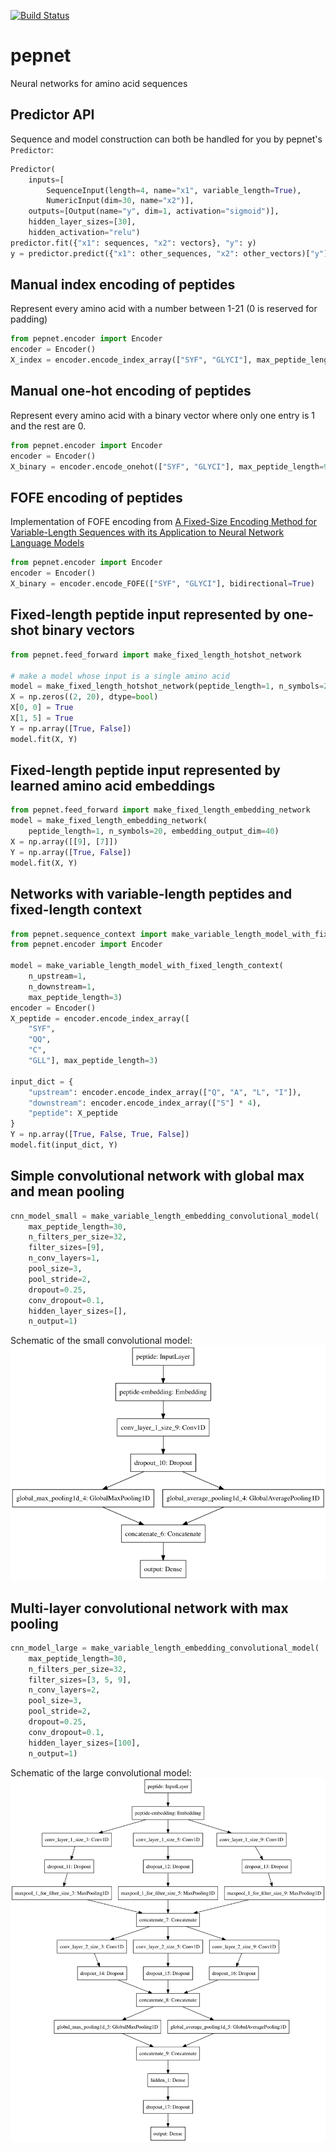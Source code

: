 [![Build Status](https://travis-ci.org/hammerlab/pepnet.svg?branch=master)](https://travis-ci.org/hammerlab/pepnet)

# pepnet
Neural networks for amino acid sequences

## Predictor API

Sequence and model construction can both be handled for you by pepnet's
`Predictor`:

```python
Predictor(
    inputs=[
        SequenceInput(length=4, name="x1", variable_length=True),
        NumericInput(dim=30, name="x2")],
    outputs=[Output(name="y", dim=1, activation="sigmoid")],
    hidden_layer_sizes=[30],
    hidden_activation="relu")
predictor.fit({"x1": sequences, "x2": vectors}, "y": y)
y = predictor.predict({"x1": other_sequences, "x2": other_vectors)["y"]
```

## Manual index encoding of peptides

Represent every amino acid with a number between 1-21 (0 is reserved for padding)

```python
from pepnet.encoder import Encoder
encoder = Encoder()
X_index = encoder.encode_index_array(["SYF", "GLYCI"], max_peptide_length=9)
```

## Manual one-hot encoding of peptides

Represent every amino acid with a binary vector where only one entry is 1 and
the rest are 0.

```python
from pepnet.encoder import Encoder
encoder = Encoder()
X_binary = encoder.encode_onehot(["SYF", "GLYCI"], max_peptide_length=9)
```

## FOFE encoding of peptides

Implementation of FOFE encoding from [A Fixed-Size Encoding Method for Variable-Length Sequences with its Application to Neural Network Language Models](https://arxiv.org/abs/1505.01504)

```python
from pepnet.encoder import Encoder
encoder = Encoder()
X_binary = encoder.encode_FOFE(["SYF", "GLYCI"], bidirectional=True)
```

## Fixed-length peptide input represented by one-shot binary vectors

```python
from pepnet.feed_forward import make_fixed_length_hotshot_network

# make a model whose input is a single amino acid
model = make_fixed_length_hotshot_network(peptide_length=1, n_symbols=20)
X = np.zeros((2, 20), dtype=bool)
X[0, 0] = True
X[1, 5] = True
Y = np.array([True, False])
model.fit(X, Y)
```


## Fixed-length peptide input represented by learned amino acid embeddings
```python
from pepnet.feed_forward import make_fixed_length_embedding_network
model = make_fixed_length_embedding_network(
    peptide_length=1, n_symbols=20, embedding_output_dim=40)
X = np.array([[9], [7]])
Y = np.array([True, False])
model.fit(X, Y)
```


## Networks with variable-length peptides and fixed-length context

```python
from pepnet.sequence_context import make_variable_length_model_with_fixed_length_context
from pepnet.encoder import Encoder

model = make_variable_length_model_with_fixed_length_context(
    n_upstream=1,
    n_downstream=1,
    max_peptide_length=3)
encoder = Encoder()
X_peptide = encoder.encode_index_array([
    "SYF",
    "QQ",
    "C",
    "GLL"], max_peptide_length=3)

input_dict = {
    "upstream": encoder.encode_index_array(["Q", "A", "L", "I"]),
    "downstream": encoder.encode_index_array(["S"] * 4),
    "peptide": X_peptide
}
Y = np.array([True, False, True, False])
model.fit(input_dict, Y)
```

## Simple convolutional network with global max and mean pooling

```python
cnn_model_small = make_variable_length_embedding_convolutional_model(
    max_peptide_length=30,
    n_filters_per_size=32,
    filter_sizes=[9],
    n_conv_layers=1,
    pool_size=3,
    pool_stride=2,
    dropout=0.25,
    conv_dropout=0.1,
    hidden_layer_sizes=[],
    n_output=1)
```

Schematic of the small convolutional model: ![](conv_small.png)

## Multi-layer convolutional network with max pooling

```python
cnn_model_large = make_variable_length_embedding_convolutional_model(
    max_peptide_length=30,
    n_filters_per_size=32,
    filter_sizes=[3, 5, 9],
    n_conv_layers=2,
    pool_size=3,
    pool_stride=2,
    dropout=0.25,
    conv_dropout=0.1,
    hidden_layer_sizes=[100],
    n_output=1)
```

Schematic of the large convolutional model: ![](conv_large.png)

